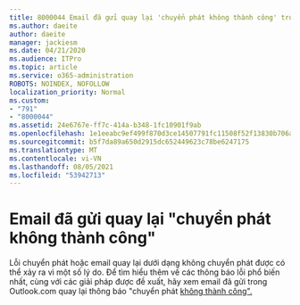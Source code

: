 ```yaml
---
title: 8000044 Email đã gửi quay lại 'chuyển phát không thành công' trong Outlook.com
ms.author: daeite
author: daeite
manager: jackiesm
ms.date: 04/21/2020
ms.audience: ITPro
ms.topic: article
ms.service: o365-administration
ROBOTS: NOINDEX, NOFOLLOW
localization_priority: Normal
ms.custom:
- "791"
- "8000044"
ms.assetid: 24e6767e-ff7c-414a-b348-1fc10901f9ab
ms.openlocfilehash: 1e1eeabc9ef499f870d3ce14507791fc11508f52f13830b706ad1044c98454c2
ms.sourcegitcommit: b5f7da89a650d2915dc652449623c78be6247175
ms.translationtype: MT
ms.contentlocale: vi-VN
ms.lasthandoff: 08/05/2021
ms.locfileid: "53942713"
---
```

# <a name="sent-email-comes-back-delivery-failed"></a>Email đã gửi quay lại "chuyển phát không thành công"

Lỗi chuyển phát hoặc email quay lại dưới dạng không chuyển phát được có thể xảy ra vì một số lý do. Để tìm hiểu thêm về các thông báo lỗi phổ biến nhất, cùng với các giải pháp được đề xuất, hãy xem email đã gửi trong Outlook.com quay lại thông báo "chuyển phát [không thành công".](https://support.office.com/article/45e048ac-f7b1-4c0f-b525-081cb34f1062?wt.mc_id=Office_Outlook_com_Alchemy)
  